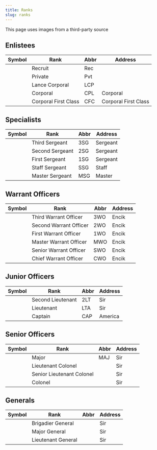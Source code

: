 ```yaml
---
title: Ranks
slug: ranks
---
```


<!-- <div class='alert warning'> This page is not complete. You can help by expanding it, similar to how you have expanded the army.</div> -->

<Alert :incomplete="true" />

<Alert type='error'>This page uses images from a third-party source</Alert>

## Enlistees

| Symbol | Rank | Abbr | Address |
| -- | -- | -- | -- |
| | Recruit | Rec | |
| | Private | Pvt |  |
| | Lance Corporal | LCP | |
| | Corporal | CPL | Corporal |
| | Corporal First Class | CFC | Corporal First Class |

## Specialists

| Symbol | Rank | Abbr | Address |
| -- | -- | -- | -- |
| | Third Sergeant | 3SG | Sergeant |
| | Second Sergeant | 2SG | Sergeant |
| | First Sergeant | 1SG | Sergeant |
| | Staff Sergeant | SSG | Staff |
| | Master Sergeant | MSG | Master |

## Warrant Officers

| Symbol | Rank | Abbr | Address |
| -- | -- | -- | -- |
| | Third Warrant Officer | 3WO | Encik
| | Second Warrant Officer | 2WO | Encik
| | First Warrant Officer | 1WO | Encik
| | Master Warrant Officer | MWO | Encik
| | Senior Warrant Officer | SWO | Encik
| | Chief Warrant Officer | CWO | Encik

## Junior Officers

| Symbol | Rank | Abbr | Address |
| -- | -- | -- | -- |
| | Second Lieutenant | 2LT | Sir
| | Lieutenant | LTA | Sir
| | Captain | CAP | America

## Senior Officers

| Symbol | Rank | Abbr | Address |
| -- | -- | -- | -- |
| | Major | MAJ | Sir
| | Lieutenant Colonel |  | Sir
| | Senior Lieutenant Colonel |  | Sir
| | Colonel |  | Sir

## Generals

| Symbol | Rank | Abbr | Address |
| -- | -- | -- | -- |
| | Brigadier General | | Sir |
| | Major General | | Sir |
| | Lieutenant General | | Sir |